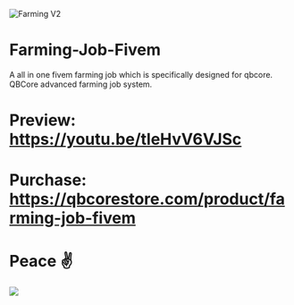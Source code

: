 ![Farming V2](https://github.com/user-attachments/assets/59410117-33a9-4226-8f48-bd22a7e04699)

# Farming-Job-Fivem
A all in one fivem farming job which is specifically designed for qbcore. QBCore advanced farming job system. 

# Preview: https://youtu.be/tleHvV6VJSc
# Purchase: https://qbcorestore.com/product/farming-job-fivem


# Peace ✌ 
<img src="https://profile-counter.glitch.me/farming-job-fivem-replace/count.svg" />
